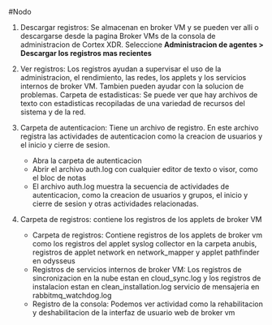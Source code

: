 #Nodo
1. Descargar registros: Se almacenan en broker VM y se pueden ver alli o descargarse desde la pagina Broker VMs de la consola de administracion de Cortex XDR. Seleccione **Administracion de agentes > Descargar los registros mas recientes**

2. Ver registros: Los registros ayudan a supervisar el uso de la administracion, el rendimiento, las redes, los applets y los servicios internos de broker VM. Tambien pueden ayudar con la solucion de problemas.
   Carpeta de estadisticas: Se puede ver que hay archivos de texto con estadisticas recopiladas de una variedad de recursos del sistema y de la red.

3. Carpeta de autenticacion: Tiene un archivo de registro. En este archivo registra las actividades de autenticacion como la creacion de usuarios y el inicio y cierre de sesion.
   - Abra la carpeta de autenticacion
   - Abrir el archivo auth.log con cualquier editor de texto o visor, como el bloc de notas
   - El archivo auth.log muestra la secuencia de actividades de autenticacion, como la creacion de usuarios y grupos, el inicio y cierre de sesion y otras actividades relacionadas.

4. Carpeta de registros: contiene los registros de los applets de broker VM
   - Carpeta de registros: Contiene registros de los applets de broker vm como los registros del applet syslog collector en la carpeta anubis, registros de applet network en network_mapper y applet pathfinder en odysseus
   - Registros de servicios internos de broker VM: Los registros de sincronizacion en la nube estan en cloud_sync.log y los registros de instalacion estan en clean_installation.log servicio de mensajeria en rabbitmq_watchdog.log
   - Registro de la consola: Podemos ver actividad como la rehabilitacion y deshabilitacion de la interfaz de usuario web de broker vm
